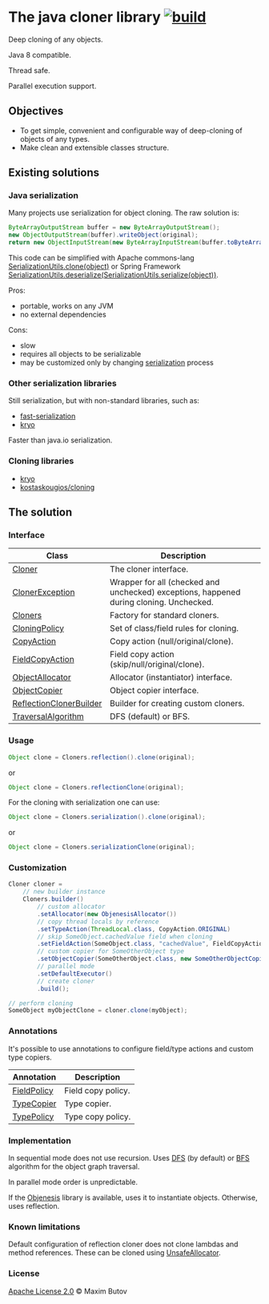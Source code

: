 
# The java cloner library [![build](https://github.com/mbutov/sugar-cubes-cloner/actions/workflows/build.yml/badge.svg)](https://github.com/mbutov/sugar-cubes-cloner/actions/workflows/build.yml)
                  
Deep cloning of any objects.

Java 8 compatible.

Thread safe.

Parallel execution support.

## Objectives

- To get simple, convenient and configurable way of deep-cloning of objects of any types.
- Make clean and extensible classes structure.

## Existing solutions
                    
### Java serialization

Many projects use serialization for object cloning. The raw solution is: 
```java
ByteArrayOutputStream buffer = new ByteArrayOutputStream();
new ObjectOutputStream(buffer).writeObject(original);
return new ObjectInputStream(new ByteArrayInputStream(buffer.toByteArray())).readObject();
```
This code can be simplified with Apache commons-lang [SerializationUtils.clone(object)](https://commons.apache.org/proper/commons-lang/apidocs/org/apache/commons/lang3/SerializationUtils.html#clone-T-) or Spring Framework [SerializationUtils.deserialize(SerializationUtils.serialize(object))](https://docs.spring.io/spring-framework/docs/current/javadoc-api/org/springframework/util/SerializationUtils.html).

Pros:
- portable, works on any JVM
- no external dependencies

Cons:
- slow
- requires all objects to be serializable
- may be customized only by changing [serialization](https://docs.oracle.com/javase/8/docs/api/java/io/Serializable.html) process

### Other serialization libraries
                                       
Still serialization, but with non-standard libraries, such as:
- [fast-serialization](https://github.com/RuedigerMoeller/fast-serialization)
- [kryo](https://github.com/EsotericSoftware/kryo)
      
Faster than java.io serialization.

### Cloning libraries

- [kryo](https://github.com/EsotericSoftware/kryo#deep-and-shallow-copies)
- [kostaskougios/cloning](https://github.com/kostaskougios/cloning)

## The solution

### Interface

| Class | Description |
| --- | --- |
| [Cloner](src/main/java/org/sugarcubes/cloner/Cloner.java) | The cloner interface. |
| [ClonerException](src/main/java/org/sugarcubes/cloner/ClonerException.java) | Wrapper for all (checked and unchecked) exceptions, happened during cloning. Unchecked. |
| [Cloners](src/main/java/org/sugarcubes/cloner/Cloners.java) | Factory for standard cloners. |
| [CloningPolicy](src/main/java/org/sugarcubes/cloner/CloningPolicy.java) | Set of class/field rules for cloning. |
| [CopyAction](src/main/java/org/sugarcubes/cloner/CopyAction.java) | Copy action (null/original/clone). |
| [FieldCopyAction](src/main/java/org/sugarcubes/cloner/FieldCopyAction.java) | Field copy action (skip/null/original/clone). |
| [ObjectAllocator](src/main/java/org/sugarcubes/cloner/ObjectAllocator.java)| Allocator (instantiator) interface. |
| [ObjectCopier](src/main/java/org/sugarcubes/cloner/ObjectCopier.java) | Object copier interface. |
| [ReflectionClonerBuilder](src/main/java/org/sugarcubes/cloner/ReflectionClonerBuilder.java) | Builder for creating custom cloners. |
| [TraversalAlgorithm](src/main/java/org/sugarcubes/cloner/TraversalAlgorithm.java) | DFS (default) or BFS. |
            
### Usage

```java
Object clone = Cloners.reflection().clone(original);
```
or
```java
Object clone = Cloners.reflectionClone(original);
```

For the cloning with serialization one can use:

```java
Object clone = Cloners.serialization().clone(original);
```
or
```java
Object clone = Cloners.serializationClone(original);
```

### Customization

```java
Cloner cloner =
    // new builder instance
    Cloners.builder()
        // custom allocator
        .setAllocator(new ObjenesisAllocator())
        // copy thread locals by reference
        .setTypeAction(ThreadLocal.class, CopyAction.ORIGINAL)
        // skip SomeObject.cachedValue field when cloning
        .setFieldAction(SomeObject.class, "cachedValue", FieldCopyAction.SKIP)
        // custom copier for SomeOtherObject type
        .setObjectCopier(SomeOtherObject.class, new SomeOtherObjectCopier())
        // parallel mode
        .setDefaultExecutor()
        // create cloner
        .build();

// perform cloning
SomeObject myObjectClone = cloner.clone(myObject);
```

### Annotations
                                  
It's possible to use annotations to configure field/type actions and custom type copiers.

| Annotation | Description |
| --- | --- |
| [FieldPolicy](src/main/java/org/sugarcubes/cloner/FieldPolicy.java) | Field copy policy. |
| [TypeCopier](src/main/java/org/sugarcubes/cloner/TypeCopier.java) | Type copier. |
| [TypePolicy](src/main/java/org/sugarcubes/cloner/TypePolicy.java) | Type copy policy. |

### Implementation
                  
In sequential mode does not use recursion. Uses [DFS](https://en.wikipedia.org/wiki/Depth-first_search) (by default) or [BFS](https://en.wikipedia.org/wiki/Breadth-first_search) algorithm for the object graph traversal.

In parallel mode order is unpredictable.

If the [Objenesis](https://github.com/easymock/objenesis) library is available, uses it to instantiate objects. Otherwise, uses reflection.

### Known limitations

Default configuration of reflection cloner does not clone lambdas and method references. These can be cloned using [UnsafeAllocator](src/main/java/org/sugarcubes/cloner/UnsafeAllocator.java).
        
### License

[Apache License 2.0](LICENSE.txt) © Maxim Butov

